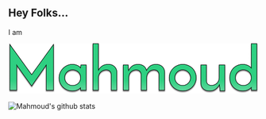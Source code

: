 ## Hey Folks...

I am

<p align="center">
 <img src="https://github.com/Mahmoudk1000/Mahmoudk1000/blob/master/Mahmoud.jpg" >

![Mahmoud's github stats](https://github-readme-stats.vercel.app/api?username=Mahmoudk1000&show_icons=true&count_private=true)

</p>
